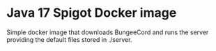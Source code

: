 # Java 17 Spigot Docker image

Simple docker image that downloads BungeeCord and runs the server providing the default files stored in ./server.
